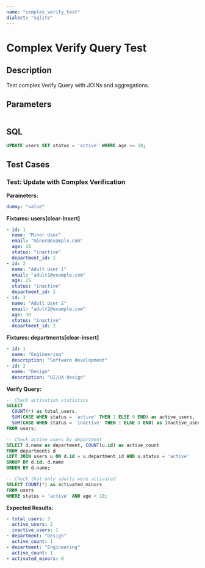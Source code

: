 ```yaml
---
name: "complex_verify_test"
dialect: "sqlite"
---
```


# Complex Verify Query Test

## Description

Test complex Verify Query with JOINs and aggregations.

## Parameters
```yaml
```

## SQL
```sql
UPDATE users SET status = 'active' WHERE age >= 18;
```

## Test Cases

### Test: Update with Complex Verification

**Parameters:**
```yaml
dummy: "value"
```

**Fixtures: users[clear-insert]**
```yaml
- id: 1
  name: "Minor User"
  email: "minor@example.com"
  age: 16
  status: "inactive"
  department_id: 1
- id: 2
  name: "Adult User 1"
  email: "adult1@example.com"
  age: 25
  status: "inactive"
  department_id: 1
- id: 3
  name: "Adult User 2"
  email: "adult2@example.com"
  age: 30
  status: "inactive"
  department_id: 2
```

**Fixtures: departments[clear-insert]**
```yaml
- id: 1
  name: "Engineering"
  description: "Software development"
- id: 2
  name: "Design"
  description: "UI/UX design"
```

**Verify Query:**
```sql
-- Check activation statistics
SELECT 
  COUNT(*) as total_users,
  SUM(CASE WHEN status = 'active' THEN 1 ELSE 0 END) as active_users,
  SUM(CASE WHEN status = 'inactive' THEN 1 ELSE 0 END) as inactive_users
FROM users;

-- Check active users by department
SELECT d.name as department, COUNT(u.id) as active_count
FROM departments d
LEFT JOIN users u ON d.id = u.department_id AND u.status = 'active'
GROUP BY d.id, d.name
ORDER BY d.name;

-- Check that only adults were activated
SELECT COUNT(*) as activated_minors
FROM users 
WHERE status = 'active' AND age < 18;
```

**Expected Results:**
```yaml
- total_users: 3
  active_users: 2
  inactive_users: 1
- department: "Design"
  active_count: 1
- department: "Engineering"
  active_count: 1
- activated_minors: 0
```
